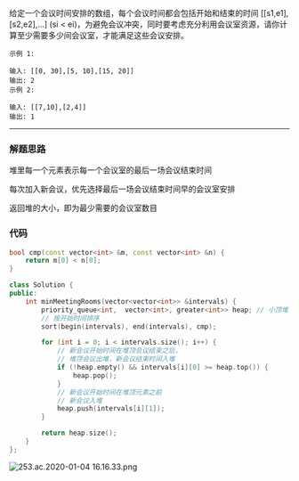 给定一个会议时间安排的数组，每个会议时间都会包括开始和结束的时间 [[s1,e1],[s2,e2],...] (si < ei)，为避免会议冲突，同时要考虑充分利用会议室资源，请你计算至少需要多少间会议室，才能满足这些会议安排。

```case
示例 1:

输入: [[0, 30],[5, 10],[15, 20]]
输出: 2
示例 2:

输入: [[7,10],[2,4]]
输出: 1
```

---

### 解题思路

堆里每一个元素表示每一个会议室的最后一场会议结束时间

每次加入新会议，优先选择最后一场会议结束时间早的会议室安排

返回堆的大小，即为最少需要的会议室数目

### 代码

```cpp
bool cmp(const vector<int> &m, const vector<int> &n) {
    return m[0] < n[0];
}

class Solution {
public:
    int minMeetingRooms(vector<vector<int>> &intervals) {
        priority_queue<int,  vector<int>, greater<int>> heap; // 小顶堆
        // 按开始时间排序
        sort(begin(intervals), end(intervals), cmp);

        for (int i = 0; i < intervals.size(); i++) {
            // 新会议开始时间在堆顶会议结束之后，
            // 堆顶会议出堆，新会议结束时间入堆
            if (!heap.empty() && intervals[i][0] >= heap.top()) {
                heap.pop();
            }
            // 新会议开始时间在堆顶元素之前
            // 新会议入堆
            heap.push(intervals[i][1]);
        }

        return heap.size();
    }
};
```

![253.ac.2020-01-04 16.16.33.png](https://pic.leetcode-cn.com/be437b058c873eb238a01fa510289072c5752fff40fed32734027e063376372a-253.ac.2020-01-04%2016.16.33.png)
